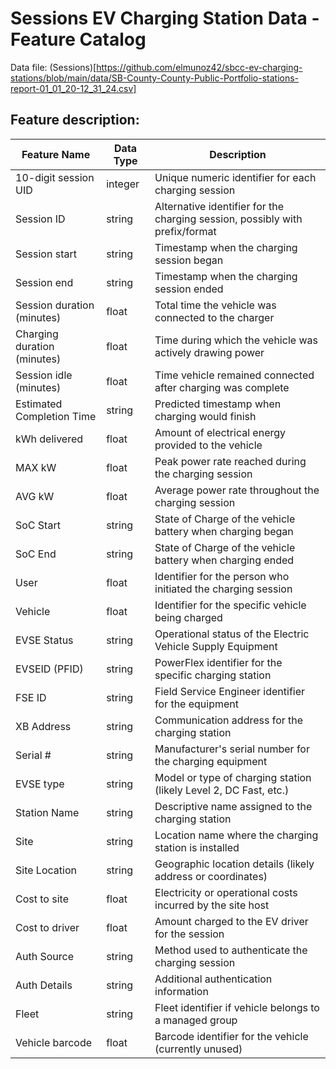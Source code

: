 # Sessions EV Charging Station Data - Feature Catalog
Data file: (Sessions)[https://github.com/elmunoz42/sbcc-ev-charging-stations/blob/main/data/SB-County-County-Public-Portfolio-stations-report-01_01_20-12_31_24.csv]

## Feature description:

| Feature Name | Data Type | Description |
|--------------|-----------|-------------|
| 10-digit session UID | integer | Unique numeric identifier for each charging session |
| Session ID | string | Alternative identifier for the charging session, possibly with prefix/format |
| Session start | string | Timestamp when the charging session began |
| Session end | string | Timestamp when the charging session ended |
| Session duration (minutes) | float | Total time the vehicle was connected to the charger |
| Charging duration (minutes) | float | Time during which the vehicle was actively drawing power |
| Session idle (minutes) | float | Time vehicle remained connected after charging was complete |
| Estimated Completion Time | string | Predicted timestamp when charging would finish |
| kWh delivered | float | Amount of electrical energy provided to the vehicle |
| MAX kW | float | Peak power rate reached during the charging session |
| AVG kW | float | Average power rate throughout the charging session |
| SoC Start | string | State of Charge of the vehicle battery when charging began |
| SoC End | string | State of Charge of the vehicle battery when charging ended |
| User | float | Identifier for the person who initiated the charging session |
| Vehicle | float | Identifier for the specific vehicle being charged |
| EVSE Status | string | Operational status of the Electric Vehicle Supply Equipment |
| EVSEID (PFID) | string | PowerFlex identifier for the specific charging station |
| FSE ID | string | Field Service Engineer identifier for the equipment |
| XB Address | string | Communication address for the charging station |
| Serial # | string | Manufacturer's serial number for the charging equipment |
| EVSE type | string | Model or type of charging station (likely Level 2, DC Fast, etc.) |
| Station Name | string | Descriptive name assigned to the charging station |
| Site | string | Location name where the charging station is installed |
| Site Location | string | Geographic location details (likely address or coordinates) |
| Cost to site | float | Electricity or operational costs incurred by the site host |
| Cost to driver | float | Amount charged to the EV driver for the session |
| Auth Source | string | Method used to authenticate the charging session |
| Auth Details | string | Additional authentication information |
| Fleet | string | Fleet identifier if vehicle belongs to a managed group |
| Vehicle barcode | float | Barcode identifier for the vehicle (currently unused) |